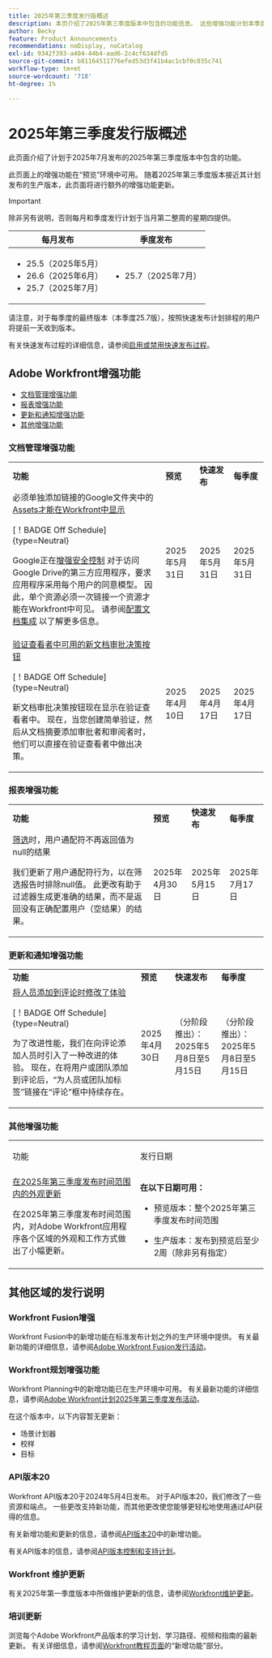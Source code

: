 ```yaml
---
title: 2025年第三季度发行版概述
description: 本页介绍了2025年第三季度版本中包含的功能信息。 这些增强功能计划本季度在“生产”环境中提供。
author: Becky
feature: Product Announcements
recommendations: noDisplay, noCatalog
exl-id: 9342f393-a404-44b4-aad6-2c4cf634dfd5
source-git-commit: b81164511776efed53d3f41b4ac1cbf0c035c741
workflow-type: tm+mt
source-wordcount: '718'
ht-degree: 1%

---
```


# 2025年第三季度发行版概述

此页面介绍了计划于2025年7月发布的2025年第三季度版本中包含的功能。

此页面上的增强功能在“预览”环境中可用。 随着2025年第三季度版本接近其计划发布的生产版本，此页面将进行额外的增强功能更新。


<!-- Keep commented until Final Preview release.

The <add release> release webinar will be held on <date>. You can [register for the webinar here <get link from product ops>. -->

>[!IMPORTANT]
>
>
>除非另有说明，否则每月和季度发行计划于当月第二整周的星期四提供。
>
>| 每月发布 | 季度发布 |
>|----|----|
>| <ul><li>25.5（2025年5月）</li><li>26.6（2025年6月）</li><li>25.7（2025年7月）</li></ul> | <ul><li>25.7（2025年7月）</li></ul> |
>
>请注意，对于每季度的最终版本（本季度25.7版），按照快速发布计划排程的用户将提前一天收到版本。
>
>有关快速发布过程的详细信息，请参阅[启用或禁用快速发布过程](/help/quicksilver/administration-and-setup/set-up-workfront/configure-system-defaults/enable-fast-release-process.md)。



## Adobe Workfront增强功能

* [文档管理增强功能](#document-management-enhancements)
* [报表增强功能](#reporting-enhancements)
* [更新和通知增强功能](#update-and-notification-enhancements)
* [其他增强功能](#other-enhancements)

### 文档管理增强功能

<table style="table-layout:auto">
  <tbody>
    <tr>
        <td><strong>功能</strong>
        </td>
        <td><strong>预览</strong></td>
        <td><strong>快速发布</strong></td>
        <td><strong>每季度</strong></td>
    </tr>
      <tr>
        <td>
            必须单独添加链接的Google文件夹中的<a href="/help/quicksilver/product-announcements/product-releases/25-q3-release-activity/25-q3-document-mgmt-enhancements.md" class="MCXref xref" xrefformat="{para}">Assets才能在Workfront中显示</a><p>[！BADGE Off Schedule]{type=Neutral}</p>
            <p>Google正在<a href="https://workspace.google.com/blog/product-announcements/enhancing-security-controls-for-google-drive-third-party-apps">增强安全控制</a>
            对于访问Google Drive的第三方应用程序，要求应用程序采用每个用户的同意模型。 因此，单个资源必须一次链接一个资源才能在Workfront中可见。 请参阅<a href="/help/quicksilver/administration-and-setup/configure-integrations/configure-document-integrations.md">配置文档集成</a>
             以了解更多信息。 </p>
        </td>
        <td>2025年5月31日</td>
        <td>2025年5月31日</td>
        <td>2025年5月31日</td>
    </tr>  
    <tr>
        <td>
            <a href="/help/quicksilver/product-announcements/product-releases/25-q3-release-activity/25-q3-document-mgmt-enhancements.md" class="MCXref xref" xrefformat="{para}">验证查看者中可用的新文档审批决策按钮</a><p>[！BADGE Off Schedule]{type=Neutral}</p>
            <p>新文档审批决策按钮现在显示在验证查看者中。 现在，当您创建简单验证，然后从文档摘要添加审批者和审阅者时，他们可以直接在验证查看者中做出决策。</p>
        </td>
        <td>2025年4月10日</td>
        <td>2025年4月17日</td>
        <td>2025年4月17日</td>
    </tr>     
  </tbody>
</table>

### 报表增强功能

<table style="table-layout:auto">
  <tbody>
    <tr>
        <td><strong>功能</strong>
        </td>
        <td><strong>预览</strong></td>
        <td><strong>快速发布</strong></td>
        <td><strong>每季度</strong></td>
    </tr>
    <tr>
        <td>
            <a href="/help/quicksilver/product-announcements/product-releases/25-q3-release-activity/25-q3-reporting-enhancements.md" class="MCXref xref" xrefformat="{para}">筛选</a>时，用户通配符不再返回值为null的结果<p></p>
            <p>我们更新了用户通配符行为，以在筛选报告时排除null值。 此更改有助于过滤器生成更准确的结果，而不是返回没有正确配置用户（空结果）的结果。 </p>
        </td>
        <td>2025年4月30日</td>
        <td>2025年5月15日</td>
        <td>2025年7月17日</td>
    </tr>     
  </tbody>
</table>

### 更新和通知增强功能

<table style="table-layout:auto">
  <tbody>
    <tr>
        <td><strong>功能</strong>
        </td>
        <td><strong>预览</strong></td>
        <td><strong>快速发布</strong></td>
        <td><strong>每季度</strong></td>
    </tr>
    <tr>
        <td>
            <a href="/help/quicksilver/product-announcements/product-releases/25-q3-release-activity/25-q3-update-and-notification-enhancements.md" class="MCXref xref" xrefformat="{para}">将人员添加到评论时修改了体验</a><p>[！BADGE Off Schedule]{type=Neutral}</p>
            <p>为了改进性能，我们在向评论添加人员时引入了一种改进的体验。 现在，在将用户或团队添加到评论后，“为人员或团队加标签”链接在“评论”框中持续存在。 </p>
        </td>
        <td>2025年4月30日</td>
        <td>（分阶段推出）：2025年5月8日至5月15日</td>
        <td>（分阶段推出）：2025年5月8日至5月15日</td>
    </tr>     
  </tbody>
</table>

### 其他增强功能

<table>
            <col style="width: 50%;" />
            <col style="width: 50%;" />
            <tbody>
                <tr>
                    <td>
                        <p><span class="bold">功能</span>
                        </p>
                    </td>
                    <td>
                        <p><span class="bold">发行日期</span>
                        </p>
                    </td>
                </tr>
                 <tr>
                    <td>
                        <a href="/help/quicksilver/product-announcements/product-releases/25-q3-release-activity/25-q3-look-and-feel-updates.md" class="MCXref xref" xrefformat="{para}">在2025年第三季度发布时间范围内的外观更新</a></p>
                        <p>在2025年第三季度发布时间范围内，对Adobe Workfront应用程序各个区域的外观和工作方式做出了小幅更新。 </p>
                    </td>
                    <td><p><b>在以下日期可用：</b></p>
                        <ul>
                            <li>
                                <p>预览版本：整个2025年第三季度发布时间范围<br /></p>
                            </li>
                            <li>
                                <p>生产版本：发布到预览后至少2周（除非另有指定）</p>
                            </li>
                        </ul>
                    </td>
                </tr>
            </tbody>
        </table>

<!--
### Functionality soon to be removed from Workfront

* 
-->

## 其他区域的发行说明

### Workfront Fusion增强

Workfront Fusion中的新增功能在标准发布计划之外的生产环境中提供。 有关最新功能的详细信息，请参阅[Adobe Workfront Fusion发行活动](https://experienceleague.adobe.com/en/docs/workfront-fusion/using/fusion-release-activity/fusion-release-activity)。

### Workfront规划增强功能

Workfront Planning中的新增功能已在生产环境中可用。 有关最新功能的详细信息，请参阅[Adobe Workfront计划2025年第三季度发布活动](/help/quicksilver/product-announcements/product-releases/planning-release-activity/planning-release-activity-25-q3.md)。

在这个版本中，以下内容暂无更新：

* 场景计划器
* 校样
* 目标

### API版本20

Workfront API版本20于2024年5月4日发布。 对于API版本20，我们修改了一些资源和端点。 一些更改支持新功能，而其他更改使您能够更轻松地使用通过API获得的信息。

有关新增功能和更新的信息，请参阅[API版本20](/help/quicksilver/wf-api/api/new-api-version-19.md)中的新增功能。

有关API版本的信息，请参阅[API版本控制和支持计划](/help/quicksilver/wf-api/api/api-version-support-schedule.md)。

### Workfront 维护更新

有关2025年第一季度版本中所做维护更新的信息，请参阅[Workfront维护更新](https://experienceleague.adobe.com/docs/workfront-known-issues/releases/current-updates.html)。

### 培训更新

浏览每个Adobe Workfront产品版本的学习计划、学习路径、视频和指南的最新更新。 有关详细信息，请参阅[Workfront教程页面](https://experienceleague.adobe.com/docs/workfront-learn/tutorials-workfront/home.html)的“新增功能”部分。



<!-- HTML you might need

New table

### add product area name

<table style="table-layout:auto">
  <tbody>
    <tr>
        <td><strong>Feature</strong>
        </td>
        <td><strong>Preview</strong></td>
        <td><strong>Fast release</strong></td>
        <td><strong>Quarterly</strong></td>
    </tr>
    <tr>
        <td>
            <p>Title</p>
            <p>Body</p>
        </td>
        <td>Date</td>
        <td>Date</td>
        <td>Date</td>
    </tr>     
  </tbody>
</table> 

New row for table 

<tr>
    <td>
        <p>Title</p>
        <p>Body</p>
    </td>
        <td>Date</td>
        <td>Date</td>
        <td>Date</td>
    </tr>   



-->
